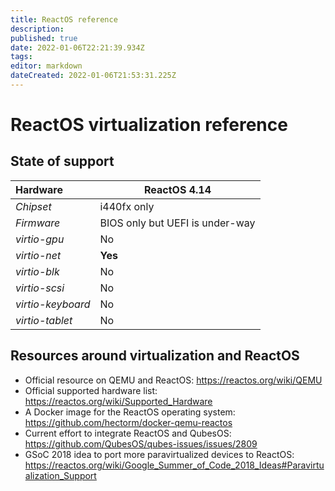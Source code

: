 ```yaml
---
title: ReactOS reference
description: 
published: true
date: 2022-01-06T22:21:39.934Z
tags: 
editor: markdown
dateCreated: 2022-01-06T21:53:31.225Z
---
```


# ReactOS virtualization reference

## State of support

| **Hardware** | ReactOS 4.14 |
| :-- | -- |
| *Chipset* | i440fx only |
| *Firmware* | BIOS only but UEFI is under-way |
| *virtio-gpu* | No |
| *virtio-net* | **Yes** |
| *virtio-blk* | No |
| *virtio-scsi* | No |
| *virtio-keyboard* | No |
| *virtio-tablet* | No |

## Resources around virtualization and ReactOS

* Official resource on QEMU and ReactOS: https://reactos.org/wiki/QEMU
* Official supported hardware list: https://reactos.org/wiki/Supported_Hardware
* A Docker image for the ReactOS operating system: https://github.com/hectorm/docker-qemu-reactos
* Current effort to integrate ReactOS and QubesOS: https://github.com/QubesOS/qubes-issues/issues/2809
* GSoC 2018 idea to port more paravirtualized devices to ReactOS: https://reactos.org/wiki/Google_Summer_of_Code_2018_Ideas#Paravirtualization_Support